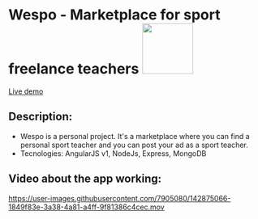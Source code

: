 # Wespo - Marketplace for sport freelance teachers <img src="https://user-images.githubusercontent.com/7905080/142875487-5f4f0a2c-cb5f-4811-a548-1e4cb8290fa1.png" width="100"  />

[Live demo](a.com)
 
## Description:
- Wespo is a personal project. It's a marketplace where you can find a personal sport teacher and you can post your ad as a sport teacher.
- Tecnologies: AngularJS v1, NodeJs, Express, MongoDB

## Video about the app working: 

https://user-images.githubusercontent.com/7905080/142875066-1849f83e-3a38-4a81-a4ff-9f81386c4cec.mov
